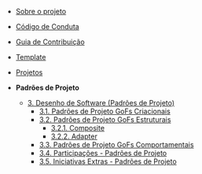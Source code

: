 <!-- docs/_sidebar.md -->

- [Sobre o projeto](/)
- [Código de Conduta](/CodigoConduta.md)
- [Guia de Contribuição](/GuiaContribuicao.md)
- [Template](/Template.md)
- [Projetos](/Projetos/Projetos.md)

- **Padrões de Projeto**
  - [3. Desenho de Software (Padrões de Projeto)](/PadroesDeProjeto/3.PadroesDeProjeto.md)
    - [3.1. Padrões de Projeto GoFs Criacionais](/PadroesDeProjeto/GoFsCriacionais/3.1.GoFsCriacionais.md)
    - [3.2. Padrões de Projeto GoFs Estruturais](/PadroesDeProjeto/GoFsEstruturais/3.2.GoFsEstruturais.md)
      - [3.2.1. Composite](/PadroesDeProjeto/GoFsEstruturais/Composite.md)
      - [3.2.2. Adapter](/PadroesDeProjeto/GoFsEstruturais/Adapter.md)
    - [3.3. Padrões de Projeto GoFs Comportamentais](/PadroesDeProjeto/GoFsComportamentais/3.3.GoFsComportamentais.md)
    - [3.4. Participações - Padrões de Projeto](/PadroesDeProjeto/3.4.ParticipacoesPadroes.md)
    - [3.5. Iniciativas Extras - Padrões de Projeto](/PadroesDeProjeto/Extra/3.5.IniciativasExtras.md)
